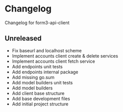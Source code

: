 # Changelog
Changelog for form3-api-client

## Unreleased
- Fix baseurl and localhost scheme
- Implement accounts client create & delete services
- Implement accounts client fetch service
- Add endpoints unit tests
- Add endpoints internal package
- Add missing go.sum
- Add model builders unit tests
- Add model builders
- Add client base structure
- Add base development files
- Add initial project structure